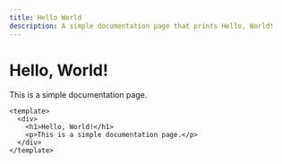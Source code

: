 ```yaml
---
title: Hello World
description: A simple documentation page that prints Hello, World!
---
```


# Hello, World!

This is a simple documentation page.

```vue
<template>
  <div>
    <h1>Hello, World!</h1>
    <p>This is a simple documentation page.</p>
  </div>
</template>